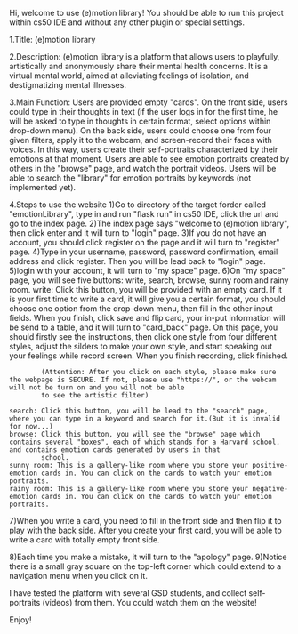 Hi, welcome to use (e)motion library! You should be able to run this project within cs50 IDE and without any other plugin or special settings.

1.Title:
(e)motion library

2.Description:
(e)motion library is a platform that allows users to playfully, artistically and anonymously share their mental health concerns. It is a virtual mental world,
aimed at alleviating feelings of isolation, and destigmatizing mental illnesses.

3.Main Function:
Users are provided empty "cards". On the front side, users could type in their thoughts in text (if the user logs in for the first time, he will be asked to type in thoughts in certain
format, select options within drop-down menu). On the back side, users could choose one from four given filters, apply it to the webcam, and screen-record their faces with voices. In this
way, users create their self-portraits characterized by their emotions at that moment.
Users are able to see emotion portraits created by others in the "browse" page, and watch the portrait videos.
Users will be able to search the "library" for emotion portraits by keywords (not implemented yet).

4.Steps to use the website
1)Go to directory of the target forder called "emotionLibrary", type in  and run "flask run" in cs50 IDE, click the url and go to the index page.
2)The index page says "welcome to (e)motion library", then click enter and it will turn to "login" page.
3)If you do not have an account, you should click register on the page and it will turn to "register" page.
4)Type in your username, password, password confirmation, email address and click register. Then you will be lead back to "login" page.
5)login with your account, it will turn to "my space" page.
6)On "my space" page, you will see five buttons: write, search, browse, sunny room and rainy room.
    write: Click this button, you will be provided with an empty card. If it is your first time to write a card, it will give you a certain format, you should choose one option from
            the drop-down menu, then fill in the other input fields. When you finish, click save and flip card, your in-put information will be send to a table, and it will turn to
            "card_back" page. On this page, you should firstly see the instructions, then click one style from four different styles, adjust the silders to make your own style, and start
            speaking out your feelings while record screen. When you finish recording, click finished.

            (Attention: After you click on each style, please make sure the webpage is SECURE. If not, please use "https://", or the webcam will not be turn on and you will not be able
            to see the artistic filter)

    search: Click this button, you will be lead to the "search" page, where you can type in a keyword and search for it.(But it is invalid for now...)
    browse: Click this button, you will see the "browse" page which contains several "boxes", each of which stands for a Harvard school, and contains emotion cards generated by users in that
            school.
    sunny room: This is a gallery-like room where you store your positive-emotion cards in. You can click on the cards to watch your emotion portraits.
    rainy room: This is a gallery-like room where you store your negative-emotion cards in. You can click on the cards to watch your emotion portraits.
7)When you write a card, you need to fill in the front side and then flip it to play with the back side. After you create your first card, you will be able to write a card with totally
  empty front side.

8)Each time you make a mistake, it will turn to the "apology" page.
9)Notice there is a small gray square on the top-left corner which could extend to a navigation menu when you click on it.


I have tested the platform with several GSD students, and collect self-portraits (videos) from them. You could watch them on the website!

Enjoy!